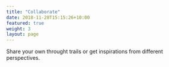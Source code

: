 ```yaml
---
title: "Collaborate"
date: 2018-11-28T15:15:26+10:00
featured: true
weight: 3
layout: page
---
```

Share your own throught trails or get inspirations from different perspectives.
